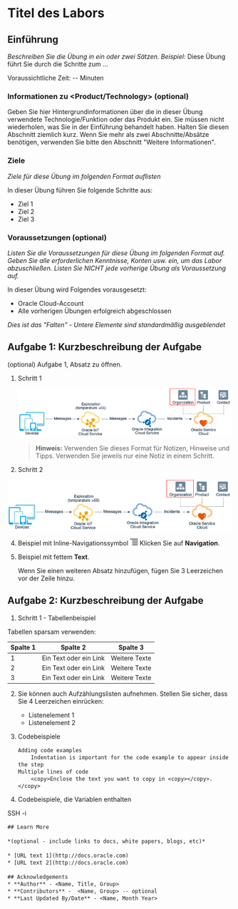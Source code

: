 # Titel des Labors

## Einführung

_Beschreiben Sie die Übung in ein oder zwei Sätzen. Beispiel:_ Diese Übung führt Sie durch die Schritte zum ...

Voraussichtliche Zeit: -- Minuten

### Informationen zu <Product/Technology> (optional)

Geben Sie hier Hintergrundinformationen über die in dieser Übung verwendete Technologie/Funktion oder das Produkt ein. Sie müssen nicht wiederholen, was Sie in der Einführung behandelt haben. Halten Sie diesen Abschnitt ziemlich kurz. Wenn Sie mehr als zwei Abschnitte/Absätze benötigen, verwenden Sie bitte den Abschnitt "Weitere Informationen".

### Ziele

_Ziele für diese Übung im folgenden Format auflisten_

In dieser Übung führen Sie folgende Schritte aus:

*   Ziel 1
*   Ziel 2
*   Ziel 3

### Voraussetzungen (optional)

_Listen Sie die Voraussetzungen für diese Übung im folgenden Format auf. Geben Sie alle erforderlichen Kenntnisse, Konten usw. ein, um das Labor abzuschließen. Listen Sie NICHT jede vorherige Übung als Voraussetzung auf._

In dieser Übung wird Folgendes vorausgesetzt:

*   Oracle Cloud-Account
*   Alle vorherigen Übungen erfolgreich abgeschlossen

_Dies ist das "Falten" - Untere Elemente sind standardmäßig ausgeblendet_

## Aufgabe 1: Kurzbeschreibung der Aufgabe

(optional) Aufgabe 1, Absatz zu öffnen.

1.  Schritt 1
    
    ![Alternativer Bildtext](images/sample1.png)
    
    > **Hinweis:** Verwenden Sie dieses Format für Notizen, Hinweise und Tipps. Verwenden Sie jeweils nur eine Notiz in einem Schritt.
    
2.  Schritt 2
    

![Alternativer Bildtext](images/sample1.png)

4.  Beispiel mit Inline-Navigationssymbol ![Alternativer Bildtext](images/sample2.png) Klicken Sie auf **Navigation**.
    
5.  Beispiel mit fettem **Text**.
    
    Wenn Sie einen weiteren Absatz hinzufügen, fügen Sie 3 Leerzeichen vor der Zeile hinzu.
    

## Aufgabe 2: Kurzbeschreibung der Aufgabe

1.  Schritt 1 - Tabellenbeispiel

Tabellen sparsam verwenden:

| Spalte 1 | Spalte 2 | Spalte 3 |
| --- | --- | --- |
| 1 | Ein Text oder ein Link | Weitere Texte |
| 2 | Ein Text oder ein Link | Weitere Texte |
| 3 | Ein Text oder ein Link | Weitere Texte |

2.  Sie können auch Aufzählungslisten aufnehmen. Stellen Sie sicher, dass Sie 4 Leerzeichen einrücken:
    
    *   Listenelement 1
    *   Listenelement 2
3.  Codebeispiele
    
        Adding code examples
        	Indentation is important for the code example to appear inside the step
        Multiple lines of code
        	<copy>Enclose the text you want to copy in <copy></copy>.</copy>
        
4.  Codebeispiele, die Variablen enthalten
    

SSH -i

    
    ## Learn More
    
    *(optional - include links to docs, white papers, blogs, etc)*
    
    * [URL text 1](http://docs.oracle.com)
    * [URL text 2](http://docs.oracle.com)
    
    ## Acknowledgements
    * **Author** - <Name, Title, Group>
    * **Contributors** -  <Name, Group> -- optional
    * **Last Updated By/Date** - <Name, Month Year>